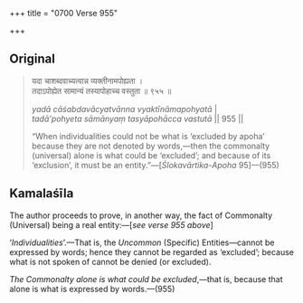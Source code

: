 +++
title = "0700 Verse 955"

+++
## Original 
>
> यदा चाशब्दवाच्यत्वान्न व्यक्तीनामपोह्यता ।  
> तदाऽपोह्येत सामान्यं तस्यापोहाच्च वस्तुता ॥ ९५५ ॥ 
>
> *yadā cāśabdavācyatvānna vyaktīnāmapohyatā* \|  
> *tadā'pohyeta sāmānyaṃ tasyāpohācca vastutā* \|\| 955 \|\| 
>
> “When individualities could not be what is ‘excluded by apoha’ because they are not denoted by words,—then the commonalty (universal) alone is what could be ‘excluded’; and because of its ‘exclusion’, it must be an entity.”—[*Ślokavārtika*-*Apoha* 95]—(955)



## Kamalaśīla

The author proceeds to prove, in another way, the fact of Commonalty (Universal) being a real entity:—[*see verse 955 above*]

‘*Individualities*’.—That is, the *Uncommon* (Specific) Entities—cannot be expressed by words; hence they cannot be regarded as ‘excluded’; because what is not spoken of cannot be denied (or excluded).

*The Commonalty alone is what could be excluded*,—that is, because that alone is what is expressed by words.—(955)


